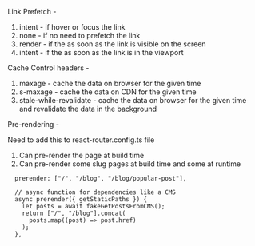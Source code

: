 Link Prefetch -

1. intent - if hover or focus the link
2. none - if no need to prefetch the link
3. render - if the as soon as the link is visible on the screen
4. intent - if the as soon as the link is in the viewport

Cache Control headers -

1. maxage - cache the data on browser for the given time
2. s-maxage - cache the data on CDN for the given time
3. stale-while-revalidate - cache the data on browser for the given time and revalidate the data in the background

Pre-rendering -

Need to add this to react-router.config.ts file

1. Can pre-render the page at build time
2. Can pre-render some slug pages at build time and some at runtime

```
  prerender: ["/", "/blog", "/blog/popular-post"],

  // async function for dependencies like a CMS
  async prerender({ getStaticPaths }) {
    let posts = await fakeGetPostsFromCMS();
    return ["/", "/blog"].concat(
      posts.map((post) => post.href)
    );
  },
```
